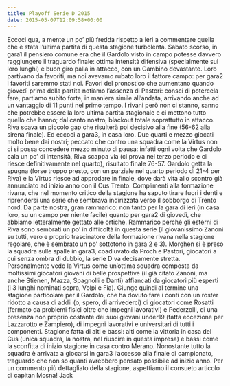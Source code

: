 ```yaml
---
title: Playoff Serie D 2015
date: 2015-05-07T12:09:58+00:00
---
```

Eccoci qua, a mente un po’ più fredda rispetto a ieri a commentare quella che è stata l’ultima partita di questa stagione turbolenta. Sabato scorso, in gara1 il pensiero comune era che il Gardolo visto in campo potesse davvero raggiungere il traguardo finale: ottima intensità difensiva (specialmente sui loro lunghi) e buon giro palla in attacco, con un Gambino devastante. Loro partivano da favoriti, ma noi avevamo rubato loro il fattore campo: per gara2 i favoriti saremmo stati noi. Favori del pronostico che aumentano quando giovedì prima della partita notiamo l’assenza di Pastori: consci di potercela fare, partiamo subito forte, in maniera simile all’andata, arrivando anche ad un vantaggio di 11 punti nel primo tempo. I rivani però non ci stanno, sanno che potrebbe essere la loro ultima partita stagionale e ci mettono tutto quello che hanno; dal canto nostro, blackout totale soprattutto in attacco. Riva scava un piccolo gap che risulterà poi decisivo alla fine (56-62 alla sirena finale). Ed eccoci a gara3, in casa loro. Due quarti e mezzo giocati molto bene dai nostri; peccato che contro una squadra come la Virtus non ci si possa concedere mezzo minuto di pausa: infatti ogni volta che Gardolo cala un po’ di intensità, Riva scappa via (ci prova nel terzo periodo e ci riesce definitivamente nel quarto), risultato finale 76-57. Gardolo getta la spugna (forse troppo presto, con un parziale nel quarto periodo di 21-4 per Riva) e la Virtus riesce ad approdare in finale, dove darà vita allo scontro già annunciato ad inizio anno con il Cus Trento. Complimenti alla formazione rivana, che nel momento critico della stagione ha saputo tirare fuori i denti e riprendersi una serie che sembrava indirizzata verso il sobborgo di Trento nord. Da parte nostra, gran rammarico: non tanto per la gara di ieri (in casa loro, su un campo per niente facile) quanto per gara2 di giovedì, che abbiamo letteralmente gettato alle ortiche. Rammarico perché gli esterni di Riva sono sembrati un po’ in difficoltà in questa serie (il giovanissimo Zanoni su tutti, vero e proprio trascinatore della formazione rivana nella stagione regolare, che è sembrato un po’ sottotono in gara 2 e 3). Morghen si è preso la squadra sulle spalle in gara3, coadiuvato da Proch e Pastori, giocatori a cui senza ombra di dubbio, la serie D va decisamente stretta. Personalmente vedo la Virtus come un’ottima squadra composta da moltissimi giocatori giovani di belle prospettive (il già citato Zanoni, ma anche Stienen, Mazza, Spagnolli e Danti) affiancati da giocatori più esperti (i 3 lunghi nominati sopra, Volpi e Fia). Giunge quindi al termine una stagione particolare per il Gardolo, che ha dovuto fare i conti con un roster ridotto a causa di addii (o, spero, di arrivederci) di giocatori come Rosatti (fermato da problemi fisici oltre che impegni lavorativi) e Pederzolli, di una presenza non proprio costante dei suoi giovani under19 (fatta eccezione per Lazzarotto e Zampiero), di impegni lavorativi e universitari di tutti i componenti. Stagione fatta di alti e bassi: alti come la vittoria in casa del Cus (unica squadra, la nostra, nel riuscire in questa impresa) e bassi come la sconfitta di inizio stagione in casa contro Merano. Nonostante tutto la squadra è arrivata a giocarsi in gara3 l’accesso alla finale di campionato, traguardo che non so quanti avrebbero pensato possibile ad inizio anno. Per un commento più dettagliato della stagione, aspettiamo il consueto articolo di capitan Mosna! Jack